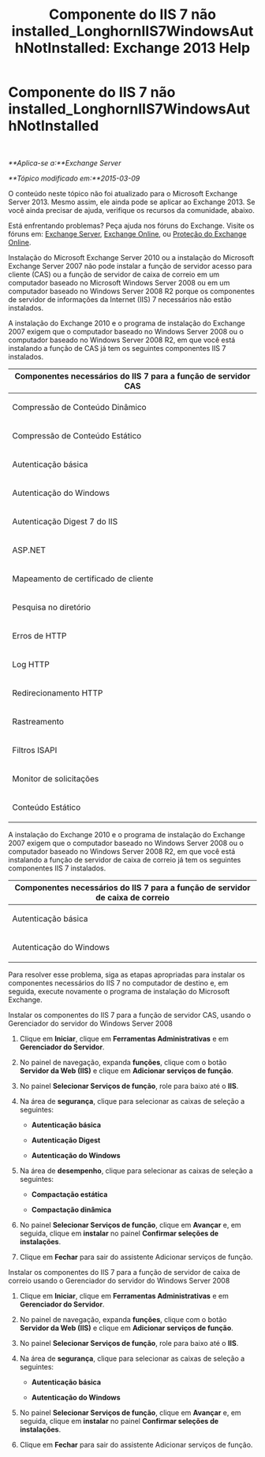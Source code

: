 ﻿---
title: 'Componente do IIS 7 não installed_LonghornIIS7WindowsAuthNotInstalled: Exchange 2013 Help'
TOCTitle: Componente do IIS 7 não installed_LonghornIIS7WindowsAuthNotInstalled
ms:assetid: f0e75196-5d0d-4e6d-8931-e6c576f55caa
ms:mtpsurl: https://technet.microsoft.com/pt-br/library/ms.exch.setupreadiness.longhorniis7windowsauthnotinstalled(v=EXCHG.150)
ms:contentKeyID: 50486974
ms.date: 05/22/2018
mtps_version: v=EXCHG.150
ms.translationtype: MT
---

# Componente do IIS 7 não installed\_LonghornIIS7WindowsAuthNotInstalled

 

_**Aplica-se a:**Exchange Server_

_**Tópico modificado em:**2015-03-09_

O conteúdo neste tópico não foi atualizado para o Microsoft Exchange Server 2013. Mesmo assim, ele ainda pode se aplicar ao Exchange 2013. Se você ainda precisar de ajuda, verifique os recursos da comunidade, abaixo.

Está enfrentando problemas? Peça ajuda nos fóruns do Exchange. Visite os fóruns em: [Exchange Server](https://go.microsoft.com/fwlink/p/?linkid=60612), [Exchange Online](https://go.microsoft.com/fwlink/p/?linkid=267542), ou [Proteção do Exchange Online](https://go.microsoft.com/fwlink/p/?linkid=285351).

Instalação do Microsoft Exchange Server 2010 ou a instalação do Microsoft Exchange Server 2007 não pode instalar a função de servidor acesso para cliente (CAS) ou a função de servidor de caixa de correio em um computador baseado no Microsoft Windows Server 2008 ou em um computador baseado no Windows Server 2008 R2 porque os componentes de servidor de informações da Internet (IIS) 7 necessários não estão instalados.

A instalação do Exchange 2010 e o programa de instalação do Exchange 2007 exigem que o computador baseado no Windows Server 2008 ou o computador baseado no Windows Server 2008 R2, em que você está instalando a função de CAS já tem os seguintes componentes IIS 7 instalados.


<table>
<colgroup>
<col style="width: 100%" />
</colgroup>
<thead>
<tr class="header">
<th><strong>Componentes necessários do IIS 7 para a função de servidor CAS</strong></th>
</tr>
</thead>
<tbody>
<tr class="odd">
<td><p>Compressão de Conteúdo Dinâmico</p></td>
</tr>
<tr class="even">
<td><p>Compressão de Conteúdo Estático</p></td>
</tr>
<tr class="odd">
<td><p>Autenticação básica</p></td>
</tr>
<tr class="even">
<td><p>Autenticação do Windows</p></td>
</tr>
<tr class="odd">
<td><p>Autenticação Digest 7 do IIS</p></td>
</tr>
<tr class="even">
<td><p>ASP.NET</p></td>
</tr>
<tr class="odd">
<td><p>Mapeamento de certificado de cliente</p></td>
</tr>
<tr class="even">
<td><p>Pesquisa no diretório</p></td>
</tr>
<tr class="odd">
<td><p>Erros de HTTP</p></td>
</tr>
<tr class="even">
<td><p>Log HTTP</p></td>
</tr>
<tr class="odd">
<td><p>Redirecionamento HTTP</p></td>
</tr>
<tr class="even">
<td><p>Rastreamento</p></td>
</tr>
<tr class="odd">
<td><p>Filtros ISAPI</p></td>
</tr>
<tr class="even">
<td><p>Monitor de solicitações</p></td>
</tr>
<tr class="odd">
<td><p>Conteúdo Estático</p></td>
</tr>
</tbody>
</table>


A instalação do Exchange 2010 e o programa de instalação do Exchange 2007 exigem que o computador baseado no Windows Server 2008 ou o computador baseado no Windows Server 2008 R2, em que você está instalando a função de servidor de caixa de correio já tem os seguintes componentes IIS 7 instalados.


<table>
<colgroup>
<col style="width: 100%" />
</colgroup>
<thead>
<tr class="header">
<th><strong>Componentes necessários do IIS 7 para a função de servidor de caixa de correio</strong></th>
</tr>
</thead>
<tbody>
<tr class="odd">
<td><p>Autenticação básica</p></td>
</tr>
<tr class="even">
<td><p>Autenticação do Windows</p></td>
</tr>
</tbody>
</table>


Para resolver esse problema, siga as etapas apropriadas para instalar os componentes necessários do IIS 7 no computador de destino e, em seguida, execute novamente o programa de instalação do Microsoft Exchange.

Instalar os componentes do IIS 7 para a função de servidor CAS, usando o Gerenciador do servidor do Windows Server 2008

1.  Clique em **Iniciar**, clique em **Ferramentas Administrativas** e em **Gerenciador do Servidor**.

2.  No painel de navegação, expanda **funções**, clique com o botão **Servidor da Web (IIS)** e clique em **Adicionar serviços de função**.

3.  No painel **Selecionar Serviços de função**, role para baixo até o **IIS**.

4.  Na área de **segurança**, clique para selecionar as caixas de seleção a seguintes:
    
      - **Autenticação básica**
    
      - **Autenticação Digest**
    
      - **Autenticação do Windows**

5.  Na área de **desempenho**, clique para selecionar as caixas de seleção a seguintes:
    
      - **Compactação estática**
    
      - **Compactação dinâmica**

6.  No painel **Selecionar Serviços de função**, clique em **Avançar** e, em seguida, clique em **instalar** no painel **Confirmar seleções de instalações**.

7.  Clique em **Fechar** para sair do assistente Adicionar serviços de função.

Instalar os componentes do IIS 7 para a função de servidor de caixa de correio usando o Gerenciador do servidor do Windows Server 2008

1.  Clique em **Iniciar**, clique em **Ferramentas Administrativas** e em **Gerenciador do Servidor**.

2.  No painel de navegação, expanda **funções**, clique com o botão **Servidor da Web (IIS)** e clique em **Adicionar serviços de função**.

3.  No painel **Selecionar Serviços de função**, role para baixo até o **IIS**.

4.  Na área de **segurança**, clique para selecionar as caixas de seleção a seguintes:
    
      - **Autenticação básica**
    
      - **Autenticação do Windows**

5.  No painel **Selecionar Serviços de função**, clique em **Avançar** e, em seguida, clique em **instalar** no painel **Confirmar seleções de instalações**.

6.  Clique em **Fechar** para sair do assistente Adicionar serviços de função.

